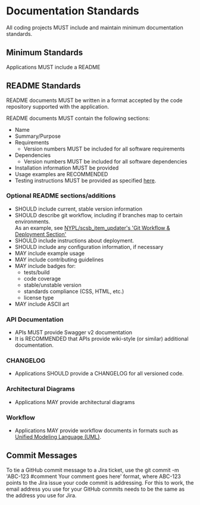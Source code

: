 # Documentation Standards

All coding projects MUST include and maintain minimum documentation standards.

## Minimum Standards

Applications MUST include a README

## README Standards

README documents MUST be written in a format accepted by the code
repository supported with the application.

README documents MUST contain the following sections:

- Name
- Summary/Purpose
- Requirements
    - Version numbers MUST be included for all software requirements
- Dependencies
    - Version numbers MUST be included for all software dependencies
- Installation information MUST be provided
- Usage examples are RECOMMENDED
- Testing instructions MUST be provided as specified [here](test-coverage.md).

### Optional README sections/additions

- SHOULD include current, stable version information
- SHOULD describe git workflow, including if branches map to certain environments.  
  As an example, see [NYPL/scsb_item_updater's 'Git Workflow & Deployment Section'](https://github.com/NYPL-discovery/scsb_item_updater#git-workflow--deployment)
- SHOULD include instructions about deployment.
- SHOULD include any configuration information, if necessary
- MAY include example usage
- MAY include contributing guidelines
- MAY include badges for:
    - tests/build
    - code coverage
    - stable/unstable version
    - standards compliance (CSS, HTML, etc.)
    - license type
- MAY include ASCII art

### API Documentation

- APIs MUST provide Swagger v2 documentation
- It is RECOMMENDED that APIs provide wiki-style (or similar) additional
documentation.


### CHANGELOG

- Applications SHOULD provide a CHANGELOG for all versioned code.

### Architectural Diagrams

- Applications MAY provide architectural diagrams

### Workflow

- Applications MAY provide workflow documents in formats such as
[Unified Modeling Language (UML)](http://www.uml.org).


## Commit Messages
To tie a GitHub commit message to a Jira ticket, use the 
    git commit -m 'ABC-123 #comment Your comment goes here'
format, where ABC-123 points to the Jira issue your code commit is addressing.  For this to work, the email address you use for your GitHub commits needs to be the same as the address you use for Jira.



